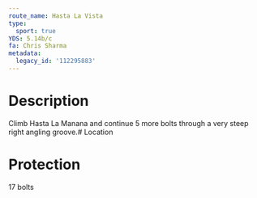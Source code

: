 ```yaml
---
route_name: Hasta La Vista
type:
  sport: true
YDS: 5.14b/c
fa: Chris Sharma
metadata:
  legacy_id: '112295883'
---
```

# Description
Climb Hasta La Manana and continue 5 more bolts through a very steep right angling groove.# Location
# Protection
17 bolts